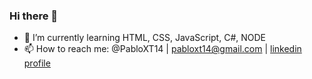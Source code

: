 ### Hi there 👋

- 🌱 I’m currently learning HTML, CSS, JavaScript, C#, NODE
- 📫 How to reach me: @PabloXT14 | pabloxt14@gmail.com | [linkedin profile](https://www.linkedin.com/in/pabloalan/)

